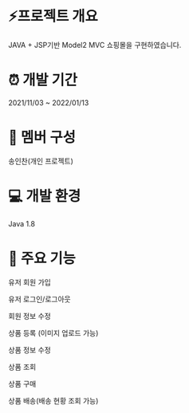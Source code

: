 # :zap:프로젝트 개요


JAVA + JSP기반 Model2 MVC 쇼핑몰을 구현하였습니다.

# :alarm_clock: 개발 기간


2021/11/03 ~ 2022/01/13

# :full_moon_with_face: 멤버 구성


송인찬(개인 프로젝트)

# :computer: 개발 환경


Java 1.8


# :bell: 주요 기능


유저 회원 가입

유저 로그인/로그아웃

회원 정보 수정

상품 등록 (이미지 업로드 가능)

상품 정보 수정

상품 조회

상품 구매

상품 배송(배송 현황 조회 가능)

